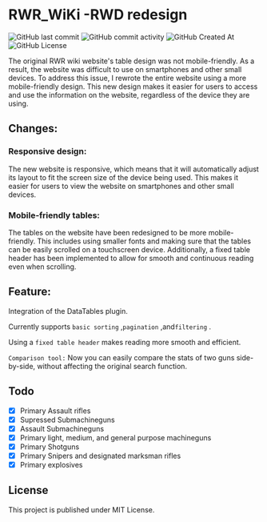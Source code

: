 # RWR_WiKi -RWD redesign
![GitHub last commit](https://img.shields.io/github/last-commit/Xiang511/RWR_WiKi?display_timestamp=committer&style=flat-square) ![GitHub commit activity](https://img.shields.io/github/commit-activity/y/Xiang511/RWR_WiKi?style=flat-square) ![GitHub Created At](https://img.shields.io/github/created-at/Xiang511/RWR_WiKi?style=flat-square) ![GitHub License](https://img.shields.io/github/license/Xiang511/RWR_WiKi?style=flat-square)

The original RWR wiki website's table design was not mobile-friendly. As a result, the website was difficult to use on smartphones and other small devices. To address this issue, I rewrote the entire website using a more mobile-friendly design. This new design makes it easier for users to access and use the information on the website, regardless of the device they are using.

## Changes:

### Responsive design: 

The new website is responsive, which means that it will automatically adjust its layout to fit the screen size of the device being used. This makes it easier for users to view the website on smartphones and other small devices.

### Mobile-friendly tables: 

The tables on the website have been redesigned to be more mobile-friendly. This includes using smaller fonts and making sure that the tables can be easily scrolled on a touchscreen device. Additionally, a fixed table header has been implemented to allow for smooth and continuous reading even when scrolling.

## Feature: 
Integration of the DataTables plugin. 

Currently supports ```basic sorting``` ,```pagination``` ,and```filtering``` .

Using a ``` fixed table header ``` makes reading more smooth and efficient.

```Comparison tool:``` Now you can easily compare the stats of two guns side-by-side, without affecting the original search function.

## Todo

- [x] Primary Assault rifles 
- [x] Supressed Submachineguns 
- [x] Assault Submachineguns 
- [x] Primary light, medium, and general purpose machineguns
- [x] Primary Shotguns 
- [x] Primary Snipers and designated marksman rifles 
- [x] Primary explosives 

## License
This project is published under MIT License.
